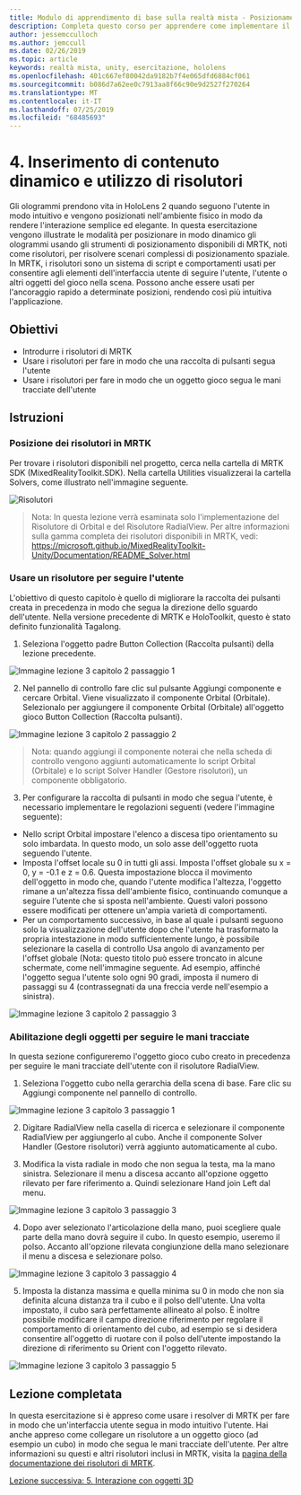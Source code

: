 ```yaml
---
title: Modulo di apprendimento di base sulla realtà mista - Posizionamento dinamico del contenuto e risolutori
description: Completa questo corso per apprendere come implementare il riconoscimento volto di Azure in un'applicazione di realtà mista.
author: jessemcculloch
ms.author: jemccull
ms.date: 02/26/2019
ms.topic: article
keywords: realtà mista, unity, esercitazione, hololens
ms.openlocfilehash: 401c667ef80042da9182b7f4e065dfd6884cf061
ms.sourcegitcommit: b086d7a62ee0c7913aa8f66c90e9d2527f270264
ms.translationtype: MT
ms.contentlocale: it-IT
ms.lasthandoff: 07/25/2019
ms.locfileid: "68485693"
---
```

# <a name="4-placing-dynamic-content-and-using-solvers"></a>4. Inserimento di contenuto dinamico e utilizzo di risolutori

Gli ologrammi prendono vita in HoloLens 2 quando seguono l'utente in modo intuitivo e vengono posizionati nell'ambiente fisico in modo da rendere l'interazione semplice ed elegante. In questa esercitazione vengono illustrate le modalità per posizionare in modo dinamico gli ologrammi usando gli strumenti di posizionamento disponibili di MRTK, noti come risolutori, per risolvere scenari complessi di posizionamento spaziale. In MRTK, i risolutori sono un sistema di script e comportamenti usati per consentire agli elementi dell'interfaccia utente di seguire l'utente, l'utente o altri oggetti del gioco nella scena. Possono anche essere usati per l'ancoraggio rapido a determinate posizioni, rendendo così più intuitiva l'applicazione. 

## <a name="objectives"></a>Obiettivi

* Introdurre i risolutori di MRTK
* Usare i risolutori per fare in modo che una raccolta di pulsanti segua l'utente
* Usare i risolutori per fare in modo che un oggetto gioco segua le mani tracciate dell'utente

## <a name="instructions"></a>Istruzioni

### <a name="location-of-solvers-in-the-mrtk"></a>Posizione dei risolutori in MRTK
 Per trovare i risolutori disponibili nel progetto, cerca nella cartella di MRTK SDK (MixedRealityToolkit.SDK). Nella cartella Utilities visualizzerai la cartella Solvers, come illustrato nell'immagine seguente.

![Risolutori](images/lesson3_chapter1_step1im.PNG)

>Nota: In questa lezione verrà esaminata solo l'implementazione del Risolutore di Orbital e del Risolutore RadialView. Per altre informazioni sulla gamma completa dei risolutori disponibili in MRTK, vedi: https://microsoft.github.io/MixedRealityToolkit-Unity/Documentation/README_Solver.html

### <a name="use-a-solver-to-follow-the-user"></a>Usare un risolutore per seguire l'utente
L'obiettivo di questo capitolo è quello di migliorare la raccolta dei pulsanti creata in precedenza in modo che segua la direzione dello sguardo dell'utente. Nella versione precedente di MRTK e HoloToolkit, questo è stato definito funzionalità Tagalong.

1. Seleziona l'oggetto padre Button Collection (Raccolta pulsanti) della lezione precedente.

![Immagine lezione 3 capitolo 2 passaggio 1](images/Lesson3_chapter2_step1im.PNG)

2. Nel pannello di controllo fare clic sul pulsante Aggiungi componente e cercare Orbital. Viene visualizzato il componente Orbital (Orbitale). Selezionalo per aggiungere il componente Orbital (Orbitale) all'oggetto gioco Button Collection (Raccolta pulsanti).

![Immagine lezione 3 capitolo 2 passaggio 2](images/Lesson3_Chapter2_step2im.PNG)

>Nota: quando aggiungi il componente noterai che nella scheda di controllo vengono aggiunti automaticamente lo script Orbital (Orbitale) e lo script Solver Handler (Gestore risolutori), un componente obbligatorio. 

3. Per configurare la raccolta di pulsanti in modo che segua l'utente, è necessario implementare le regolazioni seguenti (vedere l'immagine seguente):
- Nello script Orbital impostare l'elenco a discesa tipo orientamento su solo imbardata. In questo modo, un solo asse dell'oggetto ruota seguendo l'utente.
- Imposta l'offset locale su 0 in tutti gli assi. Imposta l'offset globale su x = 0, y = -0.1 e z = 0.6. Questa impostazione blocca il movimento dell'oggetto in modo che, quando l'utente modifica l'altezza, l'oggetto rimane a un'altezza fissa dell'ambiente fisico, continuando comunque a seguire l'utente che si sposta nell'ambiente. Questi valori possono essere modificati per ottenere un'ampia varietà di comportamenti.
- Per un comportamento successivo, in base al quale i pulsanti seguono solo la visualizzazione dell'utente dopo che l'utente ha trasformato la propria intestazione in modo sufficientemente lungo, è possibile selezionare la casella di controllo Usa angolo di avanzamento per l'offset globale (Nota: questo titolo può essere troncato in alcune schermate, come nell'immagine seguente. Ad esempio, affinché l'oggetto segua l'utente solo ogni 90 gradi, imposta il numero di passaggi su 4 (contrassegnati da una freccia verde nell'esempio a sinistra). 

![Immagine lezione 3 capitolo 2 passaggio 3](images/Lesson3_chapter2_step3im.PNG)

### <a name="enabling-objects-to-follow-tracked-hands"></a>Abilitazione degli oggetti per seguire le mani tracciate

In questa sezione configureremo l'oggetto gioco cubo creato in precedenza per seguire le mani tracciate dell'utente con il risolutore RadialView.

1. Seleziona l'oggetto cubo nella gerarchia della scena di base. Fare clic su Aggiungi componente nel pannello di controllo. 

![Immagine lezione 3 capitolo 3 passaggio 1](images/Lesson3_Chapter3_step1im.PNG)

2. Digitare RadialView nella casella di ricerca e selezionare il componente RadialView per aggiungerlo al cubo. Anche il componente Solver Handler (Gestore risolutori) verrà aggiunto automaticamente al cubo.

3. Modifica la vista radiale in modo che non segua la testa, ma la mano sinistra. Selezionare il menu a discesa accanto all'opzione oggetto rilevato per fare riferimento a. Quindi selezionare Hand join Left dal menu.

![Immagine lezione 3 capitolo 3 passaggio 3](images/Lesson3_chapter3_step3im.PNG)

4. Dopo aver selezionato l'articolazione della mano, puoi scegliere quale parte della mano dovrà seguire il cubo. In questo esempio, useremo il polso. Accanto all'opzione rilevata congiunzione della mano selezionare il menu a discesa e selezionare polso. 

![Immagine lezione 3 capitolo 3 passaggio 4](images/Lesson3_chapter3_step4im.PNG)

5. Imposta la distanza massima e quella minima su 0 in modo che non sia definita alcuna distanza tra il cubo e il polso dell'utente. Una volta impostato, il cubo sarà perfettamente allineato al polso. È inoltre possibile modificare il campo direzione riferimento per regolare il comportamento di orientamento del cubo, ad esempio se si desidera consentire all'oggetto di ruotare con il polso dell'utente impostando la direzione di riferimento su Orient con l'oggetto rilevato.

![Immagine lezione 3 capitolo 3 passaggio 5](images/Lesson3_chapter3_step5im.PNG)

## <a name="congratulations"></a>Lezione completata
In questa esercitazione si è appreso come usare i resolver di MRTK per fare in modo che un'interfaccia utente segua in modo intuitivo l'utente. Hai anche appreso come collegare un risolutore a un oggetto gioco (ad esempio un cubo) in modo che segua le mani tracciate dell'utente. Per altre informazioni su questi e altri risolutori inclusi in MRTK, visita la [pagina della documentazione dei risolutori di MRTK](https://microsoft.github.io/MixedRealityToolkit-Unity/Documentation/README_Solver.html).

[Lezione successiva: 5.    Interazione con oggetti 3D](mrlearning-base-ch4.md)

